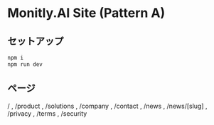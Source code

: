 # Monitly.AI Site (Pattern A)

## セットアップ
```bash
npm i
npm run dev
```

## ページ
/ , /product , /solutions , /company , /contact , /news , /news/[slug] , /privacy , /terms , /security
